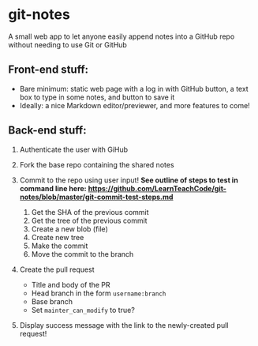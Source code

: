 # git-notes
A small web app to let anyone easily append notes into a GitHub repo without needing to use Git or GitHub

## Front-end stuff:
- Bare minimum: static web page with a log in with GitHub button, a text box to type in some notes, and button to save it
- Ideally: a nice Markdown editor/previewer, and more features to come!

## Back-end stuff:

1. Authenticate the user with GiHub

2. Fork the base repo containing the shared notes

3. Commit to the repo using user input! **See outline of steps to test in command line here: https://github.com/LearnTeachCode/git-notes/blob/master/git-commit-test-steps.md**
   1. Get the SHA of the previous commit
   2. Get the tree of the previous commit   
   3. Create a new blob (file)
   4. Create new tree
   5. Make the commit
   6. Move the commit to the branch

4. Create the pull request
   * Title and body of the PR
   * Head branch in the form `username:branch`
   * Base branch
   * Set `mainter_can_modify` to true?

5. Display success message with the link to the newly-created pull request!
